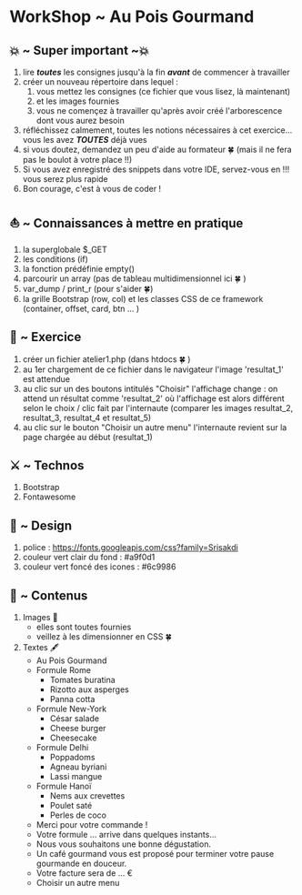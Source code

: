 # WorkShop ~ Au Pois Gourmand


## 💥 ~ Super important ~💥
1. lire __*toutes*__ les consignes jusqu'à la fin __*avant*__ de commencer à travailler
2. créer un nouveau répertoire dans lequel :
     1. vous mettez les consignes (ce fichier que vous lisez, là maintenant) 
     2. et les images fournies
     3. vous ne començez à travailler qu'après avoir créé l'arborescence dont vous aurez besoin
3. réfléchissez calmement, toutes les notions nécessaires à cet exercice... vous les avez __*TOUTES*__ déjà vues
4. si vous doutez, demandez un peu d'aide au formateur 🍀 (mais il ne fera pas le boulot à votre place !!)
5. Si vous avez enregistré des snippets dans votre IDE, servez-vous en !!! vous serez plus rapide
6. Bon courage, c'est à vous de coder !


## ⛵️ ~ Connaissances à mettre en pratique

1. la superglobale $_GET
2. les conditions (if)
3. la fonction prédéfinie empty()
4. parcourir un array (pas de tableau multidimensionnel ici 🍀 )
4. var_dump / print_r (pour s'aider 🍀)
5. la grille Bootstrap (row, col) et les classes CSS de ce framework (container, offset, card, btn ... )

## 🏀 ~ Exercice

1. créer un fichier atelier1.php (dans htdocs 🍀 )
2. au 1er chargement de ce fichier dans le navigateur l'image 'resultat_1' est attendue
3. au clic sur un des boutons intitulés "Choisir" l'affichage change : on attend un résultat comme 'resultat_2' où l'affichage est alors différent selon le choix / clic fait par l'internaute (comparer les images resultat_2, resultat_3, resultat_4 et resultat_5)
4. au clic sur le bouton "Choisir un autre menu" l'internaute revient sur la page chargée au début (resultat_1)

## ⚔️ ~ Technos

1. Bootstrap
2. Fontawesome

## 🎨 ~ Design

1. police : https://fonts.googleapis.com/css?family=Srisakdi
2. couleur vert clair du fond : #a9f0d1
3. couleur vert foncé des icones : #6c9986

## 📕 ~ Contenus

1. Images 🌆 
     - elles sont toutes fournies
     - veillez à les dimensionner en CSS 🍀
2. Textes 🖋
     - Au Pois Gourmand
     - Formule Rome
          - Tomates buratina
          - Rizotto aux asperges
          - Panna cotta
     - Formule New-York
          - César salade
          - Cheese burger
          - Cheesecake
     - Formule Delhi
          - Poppadoms
          - Agneau byriani
          - Lassi mangue
     - Formule Hanoï
          - Nems aux crevettes
          - Poulet saté
          - Perles de coco
     - Merci pour votre commande !
     - Votre formule ... arrive dans quelques instants...
     - Nous vous souhaitons une bonne dégustation.
     - Un café gourmand vous est proposé pour terminer votre pause gourmande en douceur.
     - Votre facture sera de ... €
     - Choisir un autre menu
